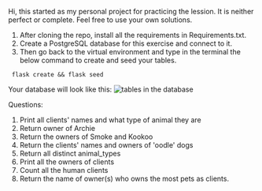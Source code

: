 Hi, this started as my personal project for practicing the lession. It is neither perfect or complete. Feel free to use your own solutions.

1. After cloning the repo, install all the requirements in Requirements.txt.
2. Create a PostgreSQL database for this exercise and connect to it.
3. Then go back to the virtual environment and 
type in the terminal the below command to create and seed your tables.

``` flask create && flask seed```


Your database will look like this:
![tables in the database](docs/dog_spa%20tables.png)

Questions:

1. Print all clients' names and what type of animal they are
2. Return owner of Archie
3. Return the owners of Smoke and Kookoo
4. Return the clients' names and owners of 'oodle' dogs
5. Return all distinct animal_types
6. Print all the owners of clients
7. Count all the human clients
8. Return the name of owner(s) who owns the most pets as clients.